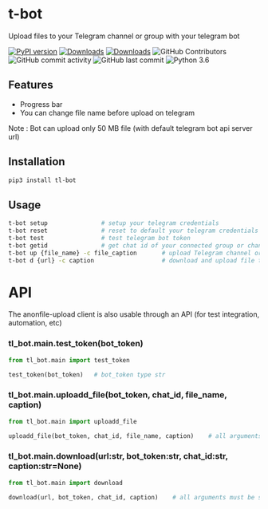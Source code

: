 # t-bot

Upload files to your Telegram channel or group with your telegram bot

 [![PyPI version](https://badge.fury.io/py/tl-bot.svg)](https://pypi.org/project/tl-bot/)
 [![Downloads](https://pepy.tech/badge/tl-bot/month)](https://pepy.tech/project/tl-bot)
 [![Downloads](https://static.pepy.tech/personalized-badge/tl-bot?period=total&units=international_system&left_color=green&right_color=blue&left_text=Total%20Downloads)](https://pepy.tech/project/tl-bot)
 ![GitHub Contributors](https://img.shields.io/github/contributors/jakbin/t-bot)
 ![GitHub commit activity](https://img.shields.io/github/commit-activity/m/jakbin/t-bot)
 ![GitHub last commit](https://img.shields.io/github/last-commit/jakbin/t-bot)
 ![Python 3.6](https://img.shields.io/badge/python-3.6-yellow.svg)


## Features
- Progress bar
- You can change file name before upload on telegram

Note : Bot can upload only 50 MB file (with default telegram bot api server url)


## Installation

```sh
pip3 install tl-bot
```

## Usage 
```sh
t-bot setup               # setup your telegram credentials
t-bot reset               # reset to default your telegram credentials
t-bot test                # test telegram bot token
t-bot getid               # get chat id of your connected group or channel
t-bot up {file_name} -c file_caption       # upload Telegram channel or group
t-bot d {url} -c caption                   # download and upload file to your Telegram channel or group
```

# API

The anonfile-upload client is also usable through an API (for test integration, automation, etc)

### tl_bot.main.test_token(bot_token)

```py
from tl_bot.main import test_token

test_token(bot_token)   # bot_token type str
```

### tl_bot.main.uploadd_file(bot_token, chat_id, file_name, caption)

```py
from tl_bot.main import uploadd_file

uploadd_file(bot_token, chat_id, file_name, caption)    # all arguments must be str
```

### tl_bot.main.download(url:str, bot_token:str, chat_id:str, caption:str=None)

```py
from tl_bot.main import download

download(url, bot_token, chat_id, caption)    # all arguments must be str
```